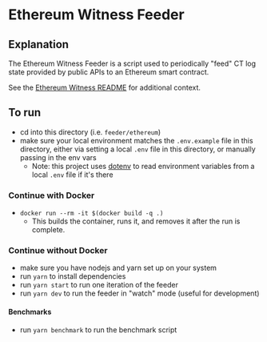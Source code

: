 # Ethereum Witness Feeder

## Explanation

The Ethereum Witness Feeder is a script used to periodically "feed" CT log state provided by public APIs to an Ethereum smart contract.

See the [Ethereum Witness README](https://github.com/google/trillian-examples/blob/master/witness/ethereum/README.md) for additional context.

## To run

- cd into this directory (i.e. `feeder/ethereum`)
- make sure your local environment matches the `.env.example` file in this directory, either via setting a local `.env` file in this directory, or manually passing in the env vars
  - Note: this project uses [dotenv](https://github.com/motdotla/dotenv) to read environment variables from a local `.env` file if it's there

### Continue with Docker

- `docker run --rm -it $(docker build -q .)`
  - This builds the container, runs it, and removes it after the run is complete.

### Continue without Docker

- make sure you have nodejs and yarn set up on your system
- run `yarn` to install dependencies
- run `yarn start` to run one iteration of the feeder
- run `yarn dev` to run the feeder in "watch" mode (useful for development)

#### Benchmarks
- run `yarn benchmark` to run the benchmark script

